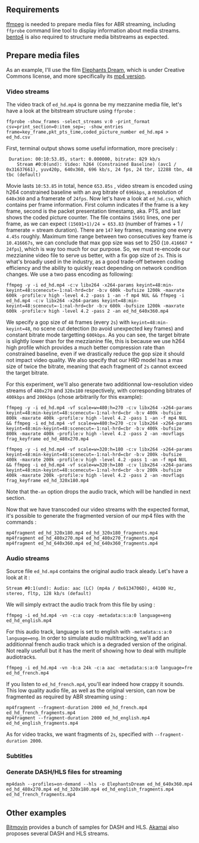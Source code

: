 ## Requirements

[ffmpeg](https://www.ffmpeg.org/download.html) is needed to prepare media files for ABR streaming, including `ffprobe` command line tool to display information about media streams.
[bento4](https://www.bento4.com/downloads/) is also required to structure media bitstreams as expected. 
## Prepare media files

As an example, I'll use the film [Elephants Dream](https://orange.blender.org/), which is under Creative Commons license, and more specifically its [mp4 version](http://ia600209.us.archive.org/20/items/ElephantsDream/ed_hd.mp4).

### Video streams
The video track of `ed_hd.mp4` is gonna be my mezzanine media file, let's have a look at the bitstream structure using `ffprobe` :

```
ffprobe -show_frames -select_streams v:0 -print_format csv=print_section=0:item_sep=; -show_entries frame=key_frame,pkt_pts_time,coded_picture_number ed_hd.mp4 > ed_hd.csv
```

First, terminal output shows some useful information, more precisely :

```
 Duration: 00:10:53.85, start: 0.000000, bitrate: 829 kb/s
    Stream #0:0(und): Video: h264 (Constrained Baseline) (avc1 / 0x31637661), yuv420p, 640x360, 696 kb/s, 24 fps, 24 tbr, 12288 tbn, 48 tbc (default)
```

Movie lasts `10:53.85` in total, hence `653.85s` , video stream is encoded using h264 constrained baseline with an avg bitrate of `696kbps`, a resolution of `640x360` and a framerate of `24fps`. Now let's have a look at `ed_hd.csv`, which contains per frame information. First column indicates if the frame is a key frame, second is the packet presentation timestamp, aka. PTS, and last shows the coded picture counter. The file contains `15691` lines, one per frame, as we can expect `(15691+1)/24 = 653.83` (number of frames + 1 / framerate = stream duration). There are `147` key frames, meaning one every `4.45s` roughly. Maximum time range between two consecutives key frame is `10.416667s`, we can conclude that max gop size was set to 250 (`10.416667 * 24fps`), which is way too much for our purpose. So, we must re-encode our mezzianine video file to serve us better, with a fix gop size of `2s`. This is what's broadly used in the industry, as a good trade-off between coding efficiency and the ability to quickly react depending on network condition changes. We use a two pass encoding as following:

```
ffmpeg -y -i ed_hd.mp4 -c:v libx264 -x264-params keyint=48:min-keyint=48:scenecut=-1:nal-hrd=cbr -b:v 600k -bufsize 1200k -maxrate 600k -profile:v high -level 4.2 -pass 1 -an -f mp4 NUL && ffmpeg -i ed_hd.mp4 -c:v libx264 -x264-params keyint=48:min-keyint=48:scenecut=-1:nal-hrd=cbr -b:v 600k -bufsize 1200k -maxrate 600k -profile:v high -level 4.2 -pass 2 -an ed_hd_640x360.mp4
```

We specify a gop size of `48` frames (every `2s`) with `keyint=48:min-keyint=48`, no scene cut detection (to avoid unexpected key frames) and constant bitrate mode targetting `600kbps`. As you can see, the target bitrate is slightly lower than for the mezzianine file, this is because we use h264 high profile which provides a much better compression rate than constrained baseline, even if we drastically reduce the gop size it should not impact video quality. We also specify that our HRD model has a max size of twice the bitrate, meaning that each fragment of `2s` cannot exceed the target bitrate.

For this experiment, we'll also generate two additionnal low-resolution video streams of `480x270` and `320x180` respectively, with corresponding bitrates of `400kbps` and `200kbps` (chose arbitrarily for this example):

```
ffmpeg -y -i ed_hd.mp4 -vf scale=w=480:h=270 -c:v libx264 -x264-params keyint=48:min-keyint=48:scenecut=-1:nal-hrd=cbr -b:v 400k -bufsize 800k -maxrate 400k -profile:v high -level 4.2 -pass 1 -an -f mp4 NUL && ffmpeg -i ed_hd.mp4 -vf scale=w=480:h=270 -c:v libx264 -x264-params keyint=48:min-keyint=48:scenecut=-1:nal-hrd=cbr -b:v 400k -bufsize 800k -maxrate 400k -profile:v high -level 4.2 -pass 2 -an -movflags frag_keyframe ed_hd_480x270.mp4
```

```
ffmpeg -y -i ed_hd.mp4 -vf scale=w=320:h=180 -c:v libx264 -x264-params keyint=48:min-keyint=48:scenecut=-1:nal-hrd=cbr -b:v 200k -bufsize 400k -maxrate 200k -profile:v high -level 4.2 -pass 1 -an -f mp4 NUL && ffmpeg -i ed_hd.mp4 -vf scale=w=320:h=180 -c:v libx264 -x264-params keyint=48:min-keyint=48:scenecut=-1:nal-hrd=cbr -b:v 200k -bufsize 400k -maxrate 200k -profile:v high -level 4.2 -pass 2 -an -movflags frag_keyframe ed_hd_320x180.mp4
```

Note that the`-an` option drops the audio track, which will be handled in next section.

Now that we have transcoded our video streams with the expected format, it's possible to generate the fragmented version of our mp4 files with the commands :

```
mp4fragment ed_hd_320x180.mp4 ed_hd_320x180_fragments.mp4
mp4fragment ed_hd_480x270.mp4 ed_hd_480x270_fragments.mp4
mp4fragment ed_hd_640x360.mp4 ed_hd_640x360_fragments.mp4
```

### Audio streams

Source file `ed_hd.mp4` contains the original audio track aleady. Let's have a look at it :

```
Stream #0:1(und): Audio: aac (LC) (mp4a / 0x6134706D), 44100 Hz, stereo, fltp, 128 kb/s (default)
```

We will simply extract the audio track from this file by using :

```
ffmpeg -i ed_hd.mp4 -vn -c:a copy -metadata:s:a:0 language=eng ed_hd_english.mp4
```

For this audio track, language is set to english with `-metadata:s:a:0 language=eng`. In order to simulate audio multitracking, we'll add an additionnal french audio track which is a degraded version of the original. Not really usefull but it has the merit of showing how to deal with multiple audiotracks.

```
ffmpeg -i ed_hd.mp4 -vn -b:a 24k -c:a aac -metadata:s:a:0 language=fre ed_hd_french.mp4
```

If you listen to `ed_hd_french.mp4`, you'll ear indeed how crappy it sounds. This low quality audio file, as well as the original version, can now be fragmented as required by ABR streaming using :

```
mp4fragment --fragment-duration 2000 ed_hd_french.mp4 ed_hd_french_fragments.mp4
mp4fragment --fragment-duration 2000 ed_hd_english.mp4 ed_hd_english_fragments.mp4
```

As for video tracks, we want fragments of `2s`, specified with `--fragment-duration 2000`.

### Subtitles

### Generate DASH/HLS files for streaming

```mp4dash --profiles=on-demand --hls -o ElephantsDream ed_hd_640x360.mp4 ed_hd_480x270.mp4 ed_hd_320x180.mp4 ed_hd_english_fragments.mp4 ed_hd_french_fragments.mp4```

## Other examples

[Bitmovin](https://bitmovin.com/mpeg-dash-hls-examples-sample-streams/) provides a bunch of samples for DASH and HLS.
[Akamai](http://players.akamai.com) also proposes several DASH and HLS streams.